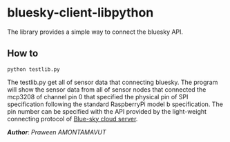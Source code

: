 bluesky-client-libpython
========================
The library provides a simple way to connect the bluesky API. 

How to
------
```shell
python testlib.py
```
The testlib.py get all of sensor data that connecting bluesky. The program will show the sensor data from all of sensor nodes that connected the mcp3208 of channel pin 0 that specified the physical pin of SPI specification following the standard RaspberryPi model b specification. The pin number can be specified with the API provided by the light-weight connecting protocol of [Blue-sky cloud server](https://github.com/Bluesky-CPS/BlueSkyLoggerCloudBINResearchVer1.0).

***Author***: *Praween AMONTAMAVUT*